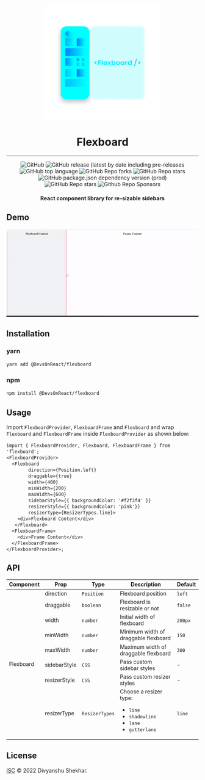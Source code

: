 <div align="center">
<img src="./img/Flexboard_icon.png" height=300 width=300 alt="Flexboard Logo">
<h1>Flexboard</h1>
<hr>
</div>

<!-- Repository stats -->

<div align="center">

<img alt="GitHub" src="https://img.shields.io/github/license/DevsOnReact/flexboard?style=plastic">

<img alt="GitHub release (latest by date including pre-releases" src="https://img.shields.io/github/v/release/DevsOnReact/flexboard?include_prereleases">

<br>

<img alt="GitHub top language" src="https://img.shields.io/github/languages/top/DevsOnReact/flexboard?style=plastic">

<img alt="GitHub Repo forks" src="https://img.shields.io/github/forks/DevsOnReact/flexboard?style=plastic">

<img alt="GitHub Repo stars" src="https://img.shields.io/github/stars/DevsOnReact/flexboard?style=plastic">

<img alt="GitHub package.json dependency version (prod)" src="https://img.shields.io/github/package-json/dependency-version/DevsOnReact/flexboard/react?style=plastic">

<br>

<img alt="GitHub Repo stars" src="https://img.shields.io/github/contributors-anon/DevsOnReact/flexboard">

<img alt="Github Repo Sponsors" src="https://img.shields.io/github/sponsors/DevsOnReact?style=plastic)">

<h4>React component library for re-sizable sidebars</h4>

</div>

<!-- Demo -->

## Demo

![react-pro-sidebar](./img/Flexboard_demo.gif)

<!-- Installation -->

## Installation

### yarn

```bash
yarn add @DevsOnReact/flexboard
```

### npm

```bash
npm install @DevsOnReact/flexboard
```

<!-- Usage -->

## Usage

Import `FlexboardProvider`, `FlexboardFrame` and `Flexboard` and wrap `Flexboard` and `FlexboardFrame` inside `FlexboardProvider` as shown below:

```tsx
import { FlexboardProvider, Flexboard, FlexboardFrame } from 'flexboard';
<FlexboardProvider>
  <Flexboard
        direction={Position.left}
        draggable={true}
        width={400}
        minWidth={200}
        maxWidth={600}
        sidebarStyle={{ backgroundColor: '#f2f3f4' }}
        resizerStyle={{ backgroundColor: 'pink'}}
        resizerType={ResizerTypes.line}>
    <div>Flexboard Content</div>
   </Flexboard>
  <FlexboardFrame>
    <div>Frame Content</div>
  </FlexboardFrame>
</FlexboardProvider>;
```

<!-- API -->

## API

<table>
    <thead>
        <tr>
            <th>Component</th>
            <th>Prop</th>
            <th>Type</th>
            <th>Description</th>
            <th>Default</th>
        </tr>
    </thead>
    <tbody>
        <tr>
            <td rowspan=10>Flexboard</td>
            <td >direction</td>
            <td><code>Position</code></td>
            <td>Flexboard position</td>
            <td><code>left</code></td>
        </tr>
        <tr>
            <td>draggable</td>
            <td><code>boolean</code></td>
            <td>Flexboard is resizable or not</td>
            <td><code>false</code></td>
        </tr>
        <tr>
            <td>width</td>
            <td><code>number</code></td>
            <td>Initial width of flexboard</td>
            <td><code>200px</code></td>
        </tr>
        <tr>
            <td>minWidth</td>
            <td><code>number</code></td>
            <td>Minimum width of draggable flexboard</td>
            <td><code>150</code></td>
        </tr>
        <tr>
            <td>maxWidth</td>
            <td><code>number</code></td>
            <td>Maximum width of draggable flexboard</td>
            <td><code>300</code></td>
        </tr>
        <tr>
            <td>sidebarStyle</td>
            <td><code>CSS</code></td>
            <td>Pass custom sidebar styles</td>
            <td>-</td>
        </tr>
        <tr>
            <td>resizerStyle</td>
            <td><code>CSS</code></td>
            <td>Pass custom resizer styles</td>
            <td>-</td>
        </tr>
        <tr>
            <td>resizerType</td>
            <td><code>ResizerTypes</code></td>
            <td>Choose a resizer type: <ul><li><code>line</code></li><li><code>shadowline</code></li><li><code>lane</code></li><li><code>gutterlane</code></li></ul></td>
            <td><code>line</code></td>
        </tr>
    </tbody>
</table>

<!-- License -->

## License

[ISC](LICENSE) © 2022 Divyanshu Shekhar.
